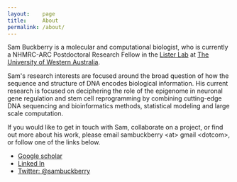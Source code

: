 ```yaml
---
layout:    page
title:     About
permalink: /about/
---
```


Sam Buckberry is a molecular and computational biologist, who is currently a NHMRC-ARC Postdoctoral Research Fellow in the [Lister Lab](http://listerlab.org) at [The University of Western Australia](http://www.uwa.edu.au/). 

Sam's research interests are focused around the broad question of how the sequence and structure of DNA encodes biological information. His current research is focused on deciphering the role of the epigenome in neuronal gene regulation and stem cell reprogramming by combining cutting-edge DNA sequencing and bioinformatics methods, statistical modeling and large scale computation. 

If you would like to get in touch with Sam, collaborate on a project, or find out more about his work, please email sambuckberry \<at\> gmail \<dotcom\>, or follow one of the links below.

- [Google scholar](https://scholar.google.com.au/citations?hl=en&user=b--b_fUAAAAJ)
- [Linked In](https://au.linkedin.com/in/sambuckberry)
- [Twitter: @sambuckberry](https://twitter.com/sambuckberry)

